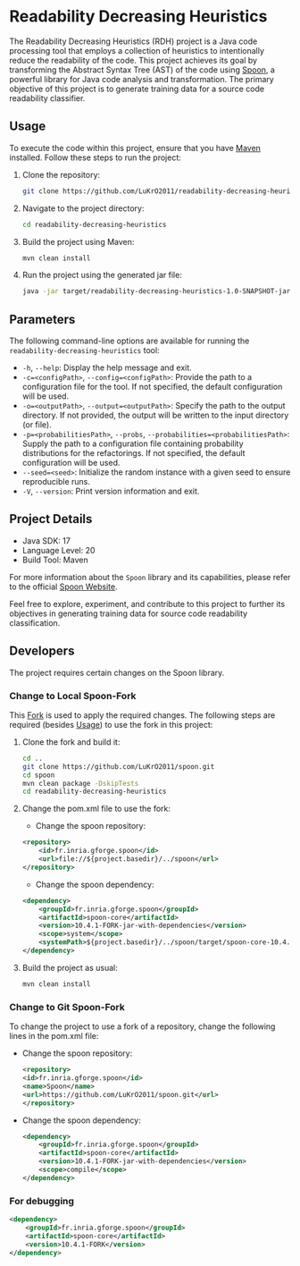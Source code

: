 # Readability Decreasing Heuristics

The Readability Decreasing Heuristics (RDH) project is a Java code processing tool that employs a collection of
heuristics to intentionally reduce the readability of the code. This project achieves its goal by transforming the
Abstract Syntax Tree (AST) of the code using [Spoon](https://github.com/LuKrO2011/spoon.git), a powerful library for
Java code analysis and transformation. The primary objective of this project is to generate training data for a source
code readability classifier.

## Usage

To execute the code within this project, ensure that you have [Maven](https://maven.apache.org/) installed. Follow these
steps to run the project:

1. Clone the repository:
   ```bash
   git clone https://github.com/LuKrO2011/readability-decreasing-heuristics.git

2. Navigate to the project directory:
   ```bash
   cd readability-decreasing-heuristics
   ```

3. Build the project using Maven:
   ```bash
   mvn clean install
   ```

4. Run the project using the generated jar file:
   ```bash
   java -jar target/readability-decreasing-heuristics-1.0-SNAPSHOT-jar-with-dependencies.jar <input-path> -o <output-path>
    ```

## Parameters

The following command-line options are available for running the `readability-decreasing-heuristics` tool:

- `-h`, `--help`: Display the help message and exit.
- `-c=<configPath>`, `--config=<configPath>`: Provide the path to a configuration file for the tool. If not specified,
  the default configuration will be used.
- `-o=<outputPath>`, `--output=<outputPath>`: Specify the path to the output directory. If not provided, the output will
  be written to the input directory (or file).
- `-p=<probabilitiesPath>`, `--probs`, `--probabilities=<probabilitiesPath>`: Supply the path to a configuration file
  containing probability distributions for the refactorings. If not specified, the default configuration will be used.
- `--seed=<seed>`: Initialize the random instance with a given seed to ensure reproducible runs.
- `-V`, `--version`: Print version information and exit.

## Project Details

- Java SDK: 17
- Language Level: 20
- Build Tool: Maven

For more information about the `Spoon` library and its capabilities, please refer to the
official [Spoon Website](https://spoon.gforge.inria.fr).

Feel free to explore, experiment, and contribute to this project to further its objectives in generating training data
for source code readability classification.

## Developers

The project requires certain changes on the Spoon library.

### Change to Local Spoon-Fork

This [Fork](https://github.com/LuKrO2011/spoon.git) is used to apply the required changes. The following steps are
required (besides [Usage](#usage)) to use the fork in this project:

1. Clone the fork and build it:
    ```bash
    cd ..
    git clone https://github.com/LuKrO2011/spoon.git
    cd spoon
    mvn clean package -DskipTests
    cd readability-decreasing-heuristics
    ```

2. Change the pom.xml file to use the fork:
    - Change the spoon repository:
    ```xml
   <repository>
        <id>fr.inria.gforge.spoon</id>
        <url>file://${project.basedir}/../spoon</url>
    </repository>
    ```

    - Change the spoon dependency:
    ```xml
    <dependency>
        <groupId>fr.inria.gforge.spoon</groupId>
        <artifactId>spoon-core</artifactId>
        <version>10.4.1-FORK-jar-with-dependencies</version>
        <scope>system</scope>
        <systemPath>${project.basedir}/../spoon/target/spoon-core-10.4.1-FORK-jar-with-dependencies.jar</systemPath>
    </dependency>
    ```

3. Build the project as usual:
    ```bash
    mvn clean install
    ```

### Change to Git Spoon-Fork

To change the project to use a fork of a repository, change the following lines in the pom.xml file:

- Change the spoon repository:
    ```xml
    <repository>
    <id>fr.inria.gforge.spoon</id>
    <name>Spoon</name>
    <url>https://github.com/LuKrO2011/spoon.git</url>
    </repository>
    ```
  
- Change the spoon dependency:
  ```xml
  <dependency>
      <groupId>fr.inria.gforge.spoon</groupId>
      <artifactId>spoon-core</artifactId>
      <version>10.4.1-FORK-jar-with-dependencies</version>
      <scope>compile</scope>
  </dependency>
  ```

### For debugging
```xml
<dependency>
    <groupId>fr.inria.gforge.spoon</groupId>
    <artifactId>spoon-core</artifactId>
    <version>10.4.1-FORK</version>
</dependency>
```